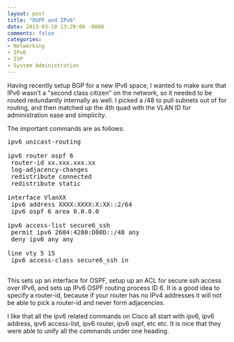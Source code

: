 ```yaml
---
layout: post
title: "OSPF and IPv6"
date: 2013-03-10 13:20:00 -0600
comments: false
categories:
- Networking
- IPv6
- ISP
- System Administration
---
```

Having recently setup BGP for a new IPv6 space, I wanted to make sure that IPv6 wasn't a "second class citizen" on the network, so it needed to be routed redundantly internally as well. I picked a /48 to pull subnets out of for routing, and then matched up the 4th quad with the VLAN ID for administration ease and simplicity.

<!--more-->

The important commands are as follows:
<pre>ipv6 unicast-routing

ipv6 router ospf 6
 router-id xx.xxx.xxx.xx
 log-adjacency-changes
 redistribute connected
 redistribute static

interface VlanXX
 ipv6 address XXXX:XXXX:X:XX::2/64
 ipv6 ospf 6 area 0.0.0.0

ipv6 access-list secure6_ssh
 permit ipv6 2604:4280:D00D::/48 any
 deny ipv6 any any

line vty 5 15
 ipv6 access-class secure6_ssh in

</pre>

This sets up an interface for OSPF, setup up an ACL for secure ssh access over IPv6, and sets up IPv6 OSPF routing process ID 6. It is a good idea to specify a router-id, because if your router has no IPv4 addresses it will not be able to pick a router-id and never form adjacencies.

I like that all the ipv6 related commands on Cisco all start with ipv6, ipv6 address, ipv6 access-list, ipv6 router, ipv6 ospf, etc etc. It is nice that they were able to unify all the commands under one heading.
